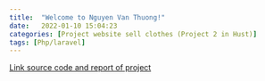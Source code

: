 ```yaml
---
title:  "Welcome to Nguyen Van Thuong!"
date:   2022-01-10 15:04:23
categories: [Project website sell clothes (Project 2 in Hust)]
tags: [Php/laravel]
---
```

[Link source code and report of project][link]

[link]:      https://drive.google.com/drive/folders/1uerc5F66_g3_rVRHe_a-ASybnQVV2f_7
